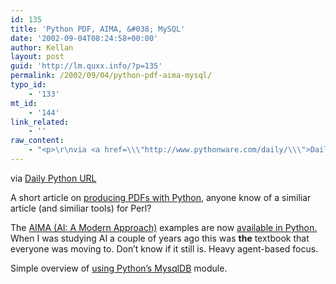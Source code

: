 ```yaml
---
id: 135
title: 'Python PDF, AIMA, &#038; MySQL'
date: '2002-09-04T08:24:58+00:00'
author: Kellan
layout: post
guid: 'http://lm.quxx.info/?p=135'
permalink: /2002/09/04/python-pdf-aima-mysql/
typo_id:
    - '133'
mt_id:
    - '144'
link_related:
    - ''
raw_content:
    - "<p>\r\nvia <a href=\\\"http://www.pythonware.com/daily/\\\">Daily Python URL</a>\r\n<p>\r\nA short article on \r\n<a href=\\\"http://www.unixreview.com/documents/s=7459/uni1029856352811/\\\">producing PDFs with Python</a>, anyone know of a similiar article (and similiar tools) for Perl?\r\n</p>\r\n<p>\r\nThe \r\n<a href=\\\"http://www.cs.berkeley.edu/~russell/aima.html\\\">AIMA (AI: A Modern Approach)</a> examples are now \r\n<a href=\\\"http://www.norvig.com/python/python.html\\\">available in Python.</a>  When I was studying AI a couple of years ago this was <b>the</b> textbook that everyone was moving to.  Don\\'t know if it still is.  Heavy agent-based focus.\r\n</p>\r\n<p>\r\nSimple overview of \r\n<a href=\\\"http://www.devshed.com/Server_Side/Python/PythonMySQL/print_html\\\">using Python\\'s MysqlDB</a> module.\r\n</p>"
---
```


via [Daily Python URL](http://www.pythonware.com/daily/)

A short article on [producing PDFs with Python](http://www.unixreview.com/documents/s=7459/uni1029856352811/), anyone know of a similiar article (and similiar tools) for Perl?

The [AIMA (AI: A Modern Approach)](http://www.cs.berkeley.edu/~russell/aima.html) examples are now [available in Python.](http://www.norvig.com/python/python.html) When I was studying AI a couple of years ago this was **the** textbook that everyone was moving to. Don’t know if it still is. Heavy agent-based focus.

Simple overview of [using Python’s MysqlDB](http://www.devshed.com/Server_Side/Python/PythonMySQL/print_html) module.